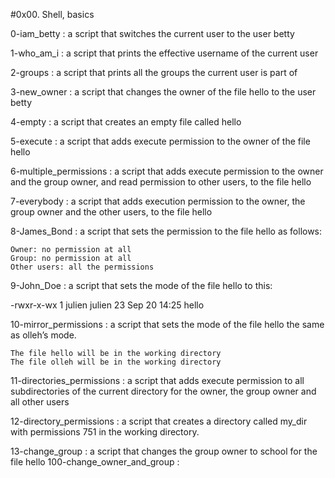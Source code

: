#0x00. Shell, basics

0-iam_betty : a script that switches the current user to the user betty

1-who_am_i : a script that prints the effective username of the current user

2-groups : a script that prints all the groups the current user is part of

3-new_owner  : a script that changes the owner of the file hello to the user betty

4-empty : a script that creates an empty file called hello

5-execute : a script that adds execute permission to the owner of the file hello

6-multiple_permissions : a script that adds execute permission to the owner and the group owner, and read permission to other users, to the file hello

7-everybody : a script that adds execution permission to the owner, the group owner and the other users, to the file hello

8-James_Bond : a script that sets the permission to the file hello as follows:

    Owner: no permission at all
    Group: no permission at all
    Other users: all the permissions


9-John_Doe :  a script that sets the mode of the file hello to this:

-rwxr-x-wx 1 julien julien 23 Sep 20 14:25 hello


10-mirror_permissions : a script that sets the mode of the file hello the same as olleh’s mode.

    The file hello will be in the working directory
    The file olleh will be in the working directory


11-directories_permissions : a script that adds execute permission to all subdirectories of the current directory for the owner, the group owner and all other users

12-directory_permissions : a script that creates a directory called my_dir with permissions 751 in the working directory.

13-change_group :  a script that changes the group owner to school for the file hello
100-change_owner_and_group : 
